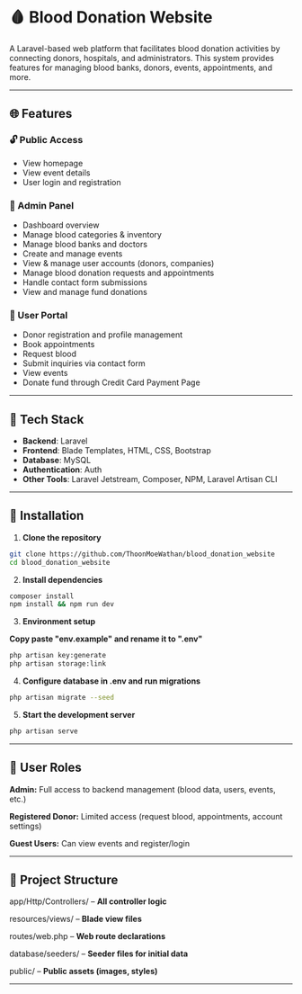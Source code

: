 # 🩸 Blood Donation Website

A Laravel-based web platform that facilitates blood donation activities by connecting donors, hospitals, and administrators. This system provides features for managing blood banks, donors, events, appointments, and more.

---

## 🌐 Features

### 🔓 Public Access
- View homepage
- View event details
- User login and registration

### 🔐 Admin Panel
- Dashboard overview
- Manage blood categories & inventory
- Manage blood banks and doctors
- Create and manage events
- View & manage user accounts (donors, companies)
- Manage blood donation requests and appointments
- Handle contact form submissions
- View and manage fund donations

### 👤 User Portal
- Donor registration and profile management
- Book appointments
- Request blood
- Submit inquiries via contact form
- View events
- Donate fund through Credit Card Payment Page

---

## 🧰 Tech Stack

- **Backend**: Laravel
- **Frontend**: Blade Templates, HTML, CSS, Bootstrap
- **Database**: MySQL
- **Authentication**: Auth
- **Other Tools**: Laravel Jetstream, Composer, NPM, Laravel Artisan CLI

---

## 🚀 Installation

1. **Clone the repository**
```bash
git clone https://github.com/ThoonMoeWathan/blood_donation_website
cd blood_donation_website
```

2. **Install dependencies**

```bash
composer install
npm install && npm run dev
```

3. **Environment setup**

**Copy paste "env.example" and rename it to ".env"**
```bash
php artisan key:generate
php artisan storage:link
```
4. **Configure database in .env and run migrations**

```bash
php artisan migrate --seed
```
5. **Start the development server**

```bash
php artisan serve
```

---
## 👤 User Roles

**Admin:** Full access to backend management (blood data, users, events, etc.)

**Registered Donor:** Limited access (request blood, appointments, account settings)

**Guest Users:** Can view events and register/login

---
## 📁 Project Structure
app/Http/Controllers/ – **All controller logic**

resources/views/ – **Blade view files**

routes/web.php – **Web route declarations**

database/seeders/ – **Seeder files for initial data**

public/ – **Public assets (images, styles)**

---


